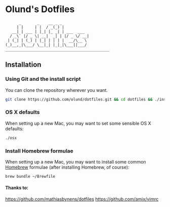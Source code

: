 Olund's Dotfiles
===============
```
      _       _    __ _ _
     | |     | |  / _(_) |
   __| | ___ | |_| |_ _| | ___  ___
  / _\` |/ _ \| __|  _| | |/ _ \/ __|
 | (_| | (_) | |_| | | | |  __/\__ \
(_)__,_|\___/ \__|_| |_|_|\___||___/
______________________________________________
```



## Installation

### Using Git and the install script

You can clone the repository wherever you want.

```bash
git clone https://github.com/olund/dotfiles.git && cd dotfiles && ./install.sh
```

### OS X defaults

When setting up a new Mac, you may want to set some sensible OS X defaults:

```bash
./osx
```


### Install Homebrew formulae

When setting up a new Mac, you may want to install some common [Homebrew](http://brew.sh/) formulae (after installing Homebrew, of course):

```bash
brew bundle ~/Brewfile
```

#### Thanks to:
https://github.com/mathiasbynens/dotfiles
https://github.com/amix/vimrc
